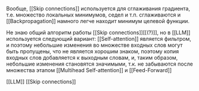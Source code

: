 Вообще, [[Skip connections]] используется для сглаживания градиента, т.е. множество локальных минимумов, седел и т.п. сглаживаются и [[Backpropagation]] намного легче находит минимум целевой функции.

Не знаю общий алгоритм работы [[Skip connections]][[(?)]], но в [[LLM]] используется следующий вариант:
[[Self-attention]] является фильтром, и поэтому небольшие изменения во множестве входных слов могут быть пропущены, что не является хорошим знаком, поэтому копия входных слов добавляется к выходным словам, и, таким образом, небольшие изменения становятся значимыми, т.к. не забываются после множества этапом [[Multihead Self-attention]] и [[Feed-Forward]]

[[LLM]] [[Skip connections]]